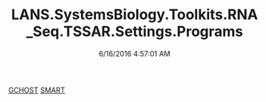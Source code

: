 ﻿---
title: LANS.SystemsBiology.Toolkits.RNA_Seq.TSSAR.Settings.Programs
date: 6/16/2016 4:57:01 AM
---

[GCHOST](T-LANS.SystemsBiology.Toolkits.RNA_Seq.TSSAR.Settings.Programs.GCHOST.html)
[SMART](T-LANS.SystemsBiology.Toolkits.RNA_Seq.TSSAR.Settings.Programs.SMART.html)
